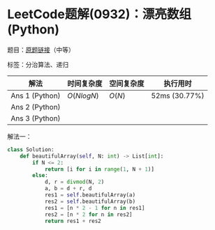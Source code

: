 # LeetCode题解(0932)：漂亮数组(Python)

题目：[原题链接](https://leetcode-cn.com/problems/beautiful-array/)（中等）

标签：分治算法、递归

| 解法           | 时间复杂度 | 空间复杂度 | 执行用时      |
| -------------- | ---------- | ---------- | ------------- |
| Ans 1 (Python) | $O(NlogN)$ | $O(N)$     | 52ms (30.77%) |
| Ans 2 (Python) |            |            |               |
| Ans 3 (Python) |            |            |               |

解法一：

```python
class Solution:
    def beautifulArray(self, N: int) -> List[int]:
        if N <= 2:
            return [i for i in range(1, N + 1)]
        else:
            d, r = divmod(N, 2)
            a, b = d + r, d
            res1 = self.beautifulArray(a)
            res2 = self.beautifulArray(b)
            res1 = [n * 2 - 1 for n in res1]
            res2 = [n * 2 for n in res2]
            return res1 + res2
```

